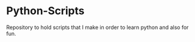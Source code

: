 # Python-Scripts

Repository to hold scripts that I make in order to learn python and also for fun.
